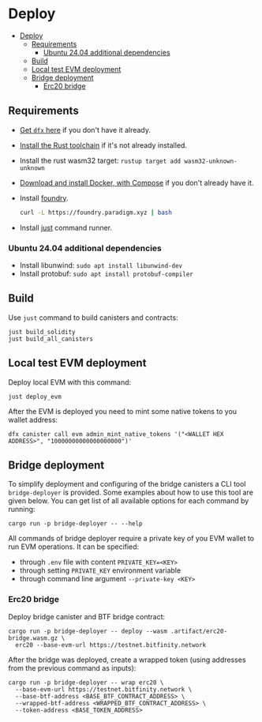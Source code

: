 # Deploy

- [Deploy](#deploy)
  - [Requirements](#requirements)
    - [Ubuntu 24.04 additional dependencies](#ubuntu-2404-additional-dependencies)
  - [Build](#build)
  - [Local test EVM deployment](#local-test-evm-deployment)
  - [Bridge deployment](#bridge-deployment)
    - [Erc20 bridge](#erc20-bridge)

## Requirements

- [Get `dfx` here](https://internetcomputer.org/docs/current/developer-docs/getting-started/install/#installing-dfx) if
  you don't have it already.
- [Install the Rust toolchain](https://www.rust-lang.org/tools/install) if it's not already installed.
- Install the rust wasm32 target: `rustup target add wasm32-unknown-unknown`
- [Download and install Docker, with Compose](https://www.docker.com/products/docker-desktop/) if you don't already have
  it.
- Install [foundry](https://book.getfoundry.sh/getting-started/installation).

    ```sh
    curl -L https://foundry.paradigm.xyz | bash
    ```

- Install [just](https://just.systems/) command runner.

### Ubuntu 24.04 additional dependencies

- Install libunwind: `sudo apt install libunwind-dev`
- Install protobuf: `sudo apt install protobuf-compiler`

## Build

Use `just` command to build canisters and contracts:

```shell
just build_solidity
just build_all_canisters
```

## Local test EVM deployment

Deploy local EVM with this command:

```shell
just deploy_evm
```

After the EVM is deployed you need to mint some native tokens to you wallet address:

```shell
dfx canister call evm admin_mint_native_tokens '("<WALLET HEX ADDRESS>", "10000000000000000000")'
```

## Bridge deployment

To simplify deployment and configuring of the bridge canisters a CLI tool `bridge-deployer` is provided. Some examples
about how to use this tool are given below. You can get list of all available options for each command by running:

```shell
cargo run -p bridge-deployer -- --help
```

All commands of bridge deployer require a private key of you EVM wallet to run EVM operations. It can be specified:

- through `.env` file with content `PRIVATE_KEY=<KEY>`
- through setting `PRIVATE_KEY` environment variable
- through command line argument `--private-key <KEY>`

### Erc20 bridge

Deploy bridge canister and BTF bridge contract:

```shell
cargo run -p bridge-deployer -- deploy --wasm .artifact/erc20-bridge.wasm.gz \
  erc20 --base-evm-url https://testnet.bitfinity.network
```

After the bridge was deployed, create a wrapped token (using addresses from the previous command as inputs):

```shell
cargo run -p bridge-deployer -- wrap erc20 \
  --base-evm-url https://testnet.bitfinity.network \
  --base-btf-address <BASE_BTF_CONTRACT_ADDRESS> \
  --wrapped-btf-address <WRAPPED_BTF_CONTRACT_ADDRESS> \
  --token-address <BASE_TOKEN_ADDRESS>
```
